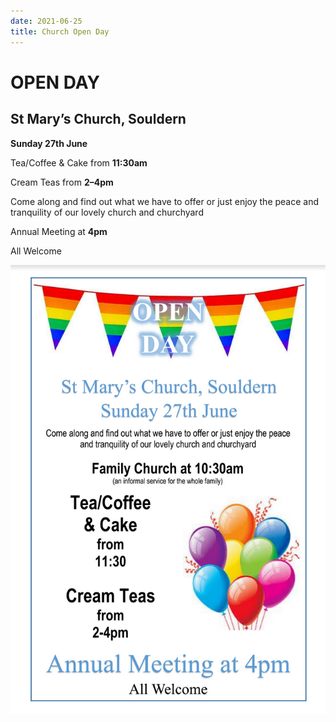 ```yaml
---
date: 2021-06-25
title: Church Open Day
---
```



# OPEN DAY

## St Mary’s Church, Souldern

**Sunday 27th June**

Tea/Coffee & Cake from **11:30am**

Cream Teas from **2–4pm**

Come along and find out what we have to offer or just enjoy the peace
and tranquility of our lovely church and churchyard

Annual Meeting at **4pm**

All Welcome


![church-open-day](church-open-day.png)
